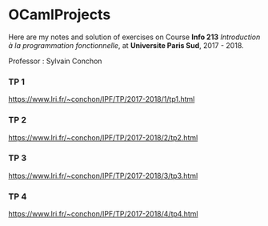 # OCamlProjects

Here are my notes and solution of exercises on Course **Info 213** *Introduction à la programmation fonctionnelle*, at **Universite Paris Sud**, 2017 - 2018.

Professor : Sylvain Conchon

### TP 1
https://www.lri.fr/~conchon/IPF/TP/2017-2018/1/tp1.html

### TP 2
https://www.lri.fr/~conchon/IPF/TP/2017-2018/2/tp2.html

### TP 3
https://www.lri.fr/~conchon/IPF/TP/2017-2018/3/tp3.html

### TP 4
https://www.lri.fr/~conchon/IPF/TP/2017-2018/4/tp4.html
